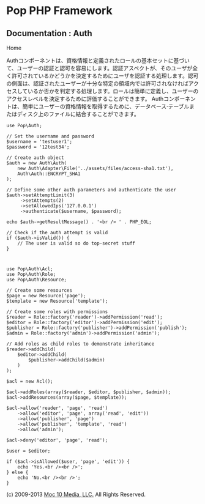 Pop PHP Framework
=================

Documentation : Auth
--------------------

Home

Authコンポーネントは、資格情報と定義されたロールの基本セットに基づいて、ユーザーの認証と認可を容易にします。認証アスペクトが、そのユーザが全く許可されているかどうかを決定するためにユーザを認証する処理します。認可の側面は、認証されたユーザーが十分な特定の領域内では許可されなければアクセスしているか否かを判定する処理します。ロールは簡単に​​定義し、ユーザーのアクセスレベルを決定するために評価することができます。
Authコンポーネントは、簡単にユーザーの資格情報を取得するために、データベース·テーブルまたはディスク上のファイルに結合することができます。

    use Pop\Auth;

    // Set the username and password
    $username = 'testuser1';
    $password = '12test34';

    // Create auth object
    $auth = new Auth\Auth(
        new Auth\Adapter\File('../assets/files/access-sha1.txt'),
        Auth\Auth::ENCRYPT_SHA1
    );

    // Define some other auth parameters and authenticate the user
    $auth->setAttemptLimit(3)
         ->setAttempts(2)
         ->setAllowedIps('127.0.0.1')
         ->authenticate($username, $password);

    echo $auth->getResultMessage() . '<br /> ' . PHP_EOL;

    // Check if the auth attempt is valid
    if ($auth->isValid()) {
        // The user is valid so do top-secret stuff
    }

#
    use Pop\Auth\Acl;
    use Pop\Auth\Role;
    use Pop\Auth\Resource;

    // Create some resources
    $page = new Resource('page');
    $template = new Resource('template');

    // Create some roles with permissions
    $reader = Role::factory('reader')->addPermission('read');
    $editor = Role::factory('editor')->addPermission('edit');
    $publisher = Role::factory('publisher')->addPermission('publish');
    $admin = Role::factory('admin')->addPermission('admin');

    // Add roles as child roles to demonstrate inheritance
    $reader->addChild(
        $editor->addChild(
            $publisher->addChild($admin)
        )
    );

    $acl = new Acl();

    $acl->addRoles(array($reader, $editor, $publisher, $admin));
    $acl->addResources(array($page, $template));

    $acl->allow('reader', 'page', 'read')
        ->allow('editor', 'page', array('read', 'edit'))
        ->allow('publisher', 'page')
        ->allow('publisher', 'template', 'read')
        ->allow('admin');

    $acl->deny('editor', 'page', 'read');

    $user = $editor;

    if ($acl->isAllowed($user, 'page', 'edit')) {
        echo 'Yes.<br /><br />';
    } else {
        echo 'No.<br /><br />';
    }

\(c) 2009-2013 [Moc 10 Media, LLC.](http://www.moc10media.com) All
Rights Reserved.
